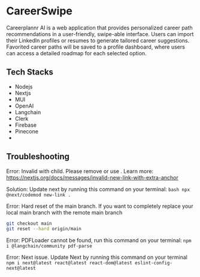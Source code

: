 # CareerSwipe
Careerplannr AI is a web application that provides personalized career path recommendations in a user-friendly, swipe-able interface. Users can import their LinkedIn profiles or resumes to generate tailored career suggestions. Favorited career paths will be saved to a profile dashboard, where users can access a detailed roadmap for each selected option.

## Tech Stacks
* Nodejs
* Nextjs
* MUI
* OpenAI
* Langchain
* Clerk
* Firebase
* Pinecone
* 

## Troubleshooting


Error: Invalid <Link> with <a> child. Please remove <a> or use <Link legacyBehavior>.
Learn more: https://nextjs.org/docs/messages/invalid-new-link-with-extra-anchor

Solution: Update next by running this command on your terminal: 
```bash npx @next/codemod new-link .```

Error: Hard reset of the main branch. If you want to completely replace your local main branch
with the remote main branch
```bash
git checkout main
git reset --hard origin/main
```

Error: PDFLoader cannot be found, run this command on your terminal:
```npm i @langchain/community pdf-parse```

Error: Next issue. Update  Next by running this command on your terminal
```npm i next@latest react@latest react-dom@latest eslint-config-next@latest```